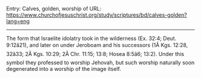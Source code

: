 Entry: Calves, golden, worship of
URL: https://www.churchofjesuschrist.org/study/scriptures/bd/calves-golden?lang=eng

---

The form that Israelite idolatry took in the wilderness (Ex. 32:4; Deut. 9:12â21), and later on under Jeroboam and his successors (1Â Kgs. 12:28, 32â33; 2Â Kgs. 10:29; 2Â Chr. 11:15; 13:8; Hosea 8:5â6; 13:2). Under this symbol they professed to worship Jehovah, but such worship naturally soon degenerated into a worship of the image itself.
